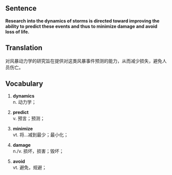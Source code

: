 ## Sentence

**Research into the dynamics of storms is directed toward improving the ability to predict these events and thus to minimize damage and avoid loss of life.**

## Translation

对风暴动力学的研究旨在提供对这类风暴事件预测的能力，从而减少损失，避免人员伤亡。     


## Vocabulary     

1. **dynamics**     
n. 动力学；       

2. **predict**       
v. 预言；预测；     

3. **minimize**       
vt. 将...减到最少；最小化；       

4. **damage**      
n./v. 损坏，损害；毁坏；     

5. **avoid**        
vt. 避免，规避；      

